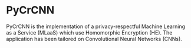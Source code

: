 # PyCrCNN

PyCrCNN is the implementation of a privacy-respectful Machine Learning as a Service (MLaaS) which use Homomorphic Encryption (HE).
The application has been tailored on Convolutional Neural Networks (CNNs).
